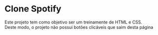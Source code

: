 <h1>Clone Spotify</h1>

<p>
Este projeto tem como objetivo ser um treinamente de HTML e CSS. </br>
Deste modo, o projeto não possui botões clicáveis que saim desta página

</p>